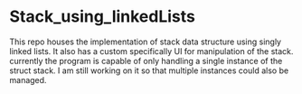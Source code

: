 # Stack_using_linkedLists
This repo houses the implementation of stack data structure using singly linked lists. It also has a custom specifically UI for manipulation of the stack.
currently the program is capable of only handling a single instance of the struct stack. I am still working on it so that multiple instances could also be managed.
